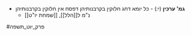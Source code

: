 - **גמ' ערכין** (י:) - כל יומא דחג חלוקין בקרבנותיהן דפסח אין חלוקין בקרבנותיהן
	- נ"מ ל[[הלל]], [[שמחת יו"ט]]

#פרק_יוט_תשפה 
